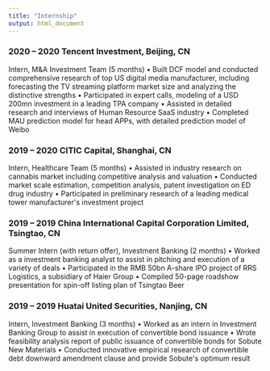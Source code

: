 ```yaml
---
title: "Internship"
output: html_document
---
```



### 2020 – 2020	Tencent Investment, Beijing, CN
Intern, M&A Investment Team (5 months)
•	Built DCF model and conducted comprehensive research of top US digital media manufacturer, including forecasting the TV streaming platform market size and analyzing the distinctive strengths
•	Participated in expert calls, modeling of a USD 200mn investment in a leading TPA company
•	Assisted in detailed research and interviews of Human Resource SaaS industry
•	Completed MAU prediction model for head APPs, with detailed prediction model of Weibo

### 2019 – 2020	CITIC Capital, Shanghai, CN
Intern, Healthcare Team (5 months)
•	Assisted in industry research on cannabis market including competitive analysis and valuation
•	Conducted market scale estimation, competition analysis, patent investigation on ED drug industry
•	Participated in preliminary research of a leading medical tower manufacturer's investment project

### 2019 – 2019	China International Capital Corporation Limited, Tsingtao, CN
Summer Intern (with return offer), Investment Banking (2 months)
•	Worked as a investment banking analyst to assist in pitching and execution of a variety of deals
•	Participated in the RMB 50bn A-share IPO project of RRS Logistics, a subsidiary of Haier Group
•	Compiled 50-page roadshow presentation for spin-off listing plan of Tsingtao Beer

### 2019 – 2019	Huatai United Securities, Nanjing, CN
Intern, Investment Banking (3 months)
•	Worked as an intern in Investment Banking Group to assist in execution of convertible bond issuance
•	Wrote feasibility analysis report of public issuance of convertible bonds for Sobute New Materials
•	Conducted innovative empirical research of convertible debt downward amendment clause and provide Sobute's optimum result
